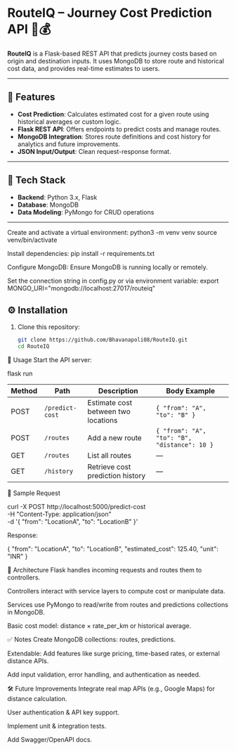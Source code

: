 # RouteIQ – Journey Cost Prediction API 🚗💰

**RouteIQ** is a Flask-based REST API that predicts journey costs based on origin and destination inputs. It uses MongoDB to store route and historical cost data, and provides real-time estimates to users.

---

## 🚀 Features

- **Cost Prediction**: Calculates estimated cost for a given route using historical averages or custom logic.
- **Flask REST API**: Offers endpoints to predict costs and manage routes.
- **MongoDB Integration**: Stores route definitions and cost history for analytics and future improvements.
- **JSON Input/Output**: Clean request-response format.

---

## 🔧 Tech Stack

- **Backend**: Python 3.x, Flask
- **Database**: MongoDB
- **Data Modeling**: PyMongo for CRUD operations

---

Create and activate a virtual environment:
python3 -m venv venv
source venv/bin/activate

Install dependencies:
pip install -r requirements.txt

Configure MongoDB:
Ensure MongoDB is running locally or remotely.

Set the connection string in config.py or via environment variable:
export MONGO_URI="mongodb://localhost:27017/routeiq"


## ⚙️ Installation

1. Clone this repository:
   ```bash
   git clone https://github.com/Bhavanapoli08/RouteIQ.git
   cd RouteIQ

🚦 Usage
Start the API server:

flask run

| Method | Path            | Description                         | Body Example                                 |
| ------ | --------------- | ----------------------------------- | -------------------------------------------- |
| POST   | `/predict-cost` | Estimate cost between two locations | `{ "from": "A", "to": "B" }`                 |
| POST   | `/routes`       | Add a new route                     | `{ "from": "A", "to": "B", "distance": 10 }` |
| GET    | `/routes`       | List all routes                     | —                                            |
| GET    | `/history`      | Retrieve cost prediction history    | —                                            |


🎯 Sample Request

curl -X POST http://localhost:5000/predict-cost \
     -H "Content-Type: application/json" \
     -d '{ "from": "LocationA", "to": "LocationB" }'

     
Response:

{
  "from": "LocationA",
  "to": "LocationB",
  "estimated_cost": 125.40,
  "unit": "INR"
}

🧩 Architecture
Flask handles incoming requests and routes them to controllers.

Controllers interact with service layers to compute cost or manipulate data.

Services use PyMongo to read/write from routes and predictions collections in MongoDB.

Basic cost model: distance × rate_per_km or historical average.

✅ Notes
Create MongoDB collections: routes, predictions.

Extendable: Add features like surge pricing, time-based rates, or external distance APIs.

Add input validation, error handling, and authentication as needed.

🛠️ Future Improvements
Integrate real map APIs (e.g., Google Maps) for distance calculation.

User authentication & API key support.

Implement unit & integration tests.

Add Swagger/OpenAPI docs.
